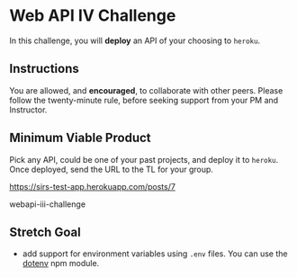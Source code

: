 # Web API IV Challenge

In this challenge, you will **deploy** an API of your choosing to `heroku`.

## Instructions

You are allowed, and **encouraged**, to collaborate with other peers. Please follow the twenty-minute rule, before seeking support from your PM and Instructor.

## Minimum Viable Product

Pick any API, could be one of your past projects, and deploy it to `heroku`. Once deployed, send the URL to the TL for your group.

https://sirs-test-app.herokuapp.com/posts/7

webapi-iii-challenge

## Stretch Goal

- add support for environment variables using `.env` files. You can use the [dotenv](https://www.npmjs.com/package/dotenv) npm module.
